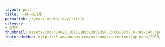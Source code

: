 ```yaml
---
layout: post
title: 一村一托儿所
permalink: /:year/:month/:day/:title
category:
- རྒྱ་སྐད།
thumbnail: assets/img/580620_10151180313951050_1333208338_n-249x140.jpg
featuredvideo: http://s3.amazonaws.com/melhong/wp-content/uploads/2019/04/19225847/KinderGarden-in-Chinese.mp4
---
```

